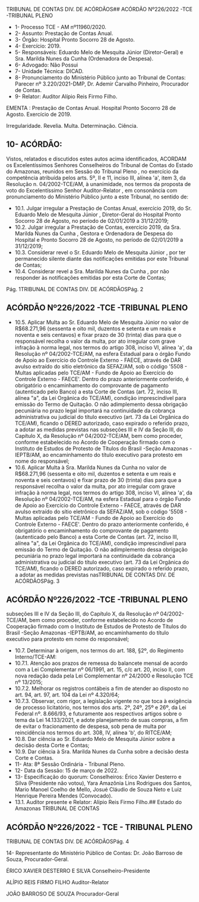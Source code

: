 TRIBUNAL DE CONTAS DIV. DE ACÓRDÃOS## ACÓRDÃO Nº226/2022 -TCE -TRIBUNAL PLENO

- 1- Processo TCE - AM nº11960/2020.
- 2- Assunto: Prestação de Contas Anual.
- 3- Órgão: Hospital Pronto Socorro 28 de Agosto.
- 4- Exercício: 2019.
- 5- Responsáveis: Eduardo Melo de Mesquita Júnior (Diretor-Geral) e Sra. Marilda Nunes da Cunha (Ordenadora de Despesa).
- 6- Advogado: Não Possui
- 7- Unidade Técnica: DICAD.
- 8- Pronunciamento  do  Ministério  Público  junto  ao  Tribunal  de  Contas: Parecer  nº 3.220/2021-DMP, Dr. Ademir Carvalho Pinheiro, Procurador de Contas.
- 9- Relator: Auditor Alípio Reis Firmo Filho.

EMENTA : Prestação  de  Contas  Anual.  Hospital Pronto Socorro 28 de Agosto. Exercício de 2019.

Irregularidade. Revelia. Multa. Determinação. Ciência.

## 10-  ACÓRDÃO:

Vistos, relatados e discutidos estes autos acima identificados, ACORDAM os Excelentíssimos Senhores Conselheiros do Tribunal de Contas do Estado do Amazonas, reunidos em Sessão do Tribunal Pleno , no exercício da competência atribuída pelos arts. 5º, II e 11, inciso III, alínea 'a', item 3, da Resolução n. 04/2002-TCE/AM, à unanimidade, nos termos da proposta de voto do Excelentíssimo Senhor Auditor-Relator , em consonância com pronunciamento do Ministério Público junto a este Tribunal, no sentido de:

- 10.1. Julgar irregular a Prestação de Contas Anual, exercício 2019, do Sr. Eduardo Melo de Mesquita Júnior , Diretor-Geral do Hospital Pronto Socorro 28 de Agosto, no período de 02/01/2019 a 31/12/2019;
- 10.2. Julgar  irregular a  Prestação  de  Contas, exercício  2019,  da Sra. Marilda  Nunes  da  Cunha ,  Gestora  e  Ordenadora  de  Despesa  do Hospital  e  Pronto  Socorro  28  de  Agosto,  no  período  de  02/01/2019 a 31/12/2019;
- 10.3. Considerar revel o Sr.  Eduardo Melo de Mesquita Júnior ,  por  ter permanecido silente diante das notificações emitidas por este Tribunal de Contas;
- 10.4. Considerar revel a Sra. Marilda Nunes da Cunha , por não responder às notificações emitidas por esta Corte de Contas;

Pág. 1TRIBUNAL DE CONTAS DIV. DE ACÓRDÃOSPág. 2

## ACÓRDÃO Nº226/2022 -TCE -TRIBUNAL PLENO

- 10.5. Aplicar Multa ao Sr. Eduardo Melo de Mesquita Júnior no valor de R$68.271,96 (sessenta e oito mil, duzentos e setenta e um reais e noventa e seis centavos) e fixar prazo de 30 (trinta) dias para que o responsável  recolha  o  valor  da  multa,  por  ato  irregular  com  grave infração à norma legal, nos termos do artigo 308, inciso VI, alínea 'a', da Resolução nº 04/2002-TCE/AM, na esfera Estadual para o órgão Fundo de Apoio ao Exercício do Controle Externo - FAECE, através de DAR avulso extraído do sítio eletrônico da SEFAZ/AM, sob o código '5508 - Multas aplicadas pelo TCE/AM - Fundo de Apoio ao Exercício do  Controle  Externo  -  FAECE'.  Dentro  do  prazo  anteriormente conferido, é obrigatório o encaminhamento  do  comprovante  de pagamento (autenticado pelo Banco) a esta Corte de Contas (art. 72, inciso III, alínea "a", da Lei Orgânica do TCE/AM), condição imprescindível para emissão do Termo de Quitação. O não adimplemento dessa obrigação pecuniária no prazo legal importará na continuidade da cobrança administrativa ou judicial do título executivo (art.  73  da  Lei  Orgânica  do  TCE/AM),  ficando  o  DERED  autorizado, caso  expirado  o  referido  prazo,  a  adotar  as  medidas  previstas  nas subseções  III  e  IV  da  Seção  III,  do  Capítulo  X,  da  Resolução  nº 04/2002-TCE/AM,  bem  como  proceder,  conforme  estabelecido  no Acordo de Cooperação firmado com o Instituto de Estudos de Protesto de Títulos do Brasil -Seção Amazonas -IEPTB/AM, ao encaminhamento  do  título  executivo  para  protesto  em  nome  do responsável;
- 10.6. Aplicar Multa à Sra. Marilda Nunes  da Cunha no valor de R$68.271,96 (sessenta e oito mil, duzentos e setenta e um reais e noventa e seis centavos) e fixar prazo de 30 (trinta) dias para que a responsável  recolha  o  valor  da  multa,  por  ato  irregular  com  grave infração à norma legal, nos termos do artigo 308, inciso VI, alínea 'a', da Resolução nº 04/2002-TCE/AM, na esfera Estadual para o órgão Fundo de Apoio ao Exercício do Controle Externo - FAECE, através de DAR avulso extraído do sítio eletrônico da SEFAZ/AM, sob o código '5508 - Multas aplicadas pelo TCE/AM - Fundo de Apoio ao Exercício do  Controle  Externo  -  FAECE'.  Dentro  do  prazo  anteriormente conferido, é obrigatório o encaminhamento  do  comprovante  de pagamento (autenticado pelo Banco) a esta Corte de Contas (art. 72, inciso III, alínea "a", da Lei Orgânica do TCE/AM), condição imprescindível para emissão do Termo de Quitação. O não adimplemento dessa obrigação pecuniária no prazo legal importará na continuidade da cobrança administrativa ou judicial do título executivo (art.  73  da  Lei  Orgânica  do  TCE/AM),  ficando  o  DERED  autorizado, caso  expirado  o  referido  prazo,  a  adotar  as  medidas  previstas  nasTRIBUNAL DE CONTAS DIV. DE ACÓRDÃOSPág. 3

## ACÓRDÃO Nº226/2022 -TCE -TRIBUNAL PLENO

subseções  III  e  IV  da  Seção  III,  do  Capítulo  X,  da  Resolução  nº 04/2002-TCE/AM,  bem  como  proceder,  conforme  estabelecido  no Acordo de Cooperação firmado com o Instituto de Estudos de Protesto de Títulos do Brasil -Seção Amazonas -IEPTB/AM, ao encaminhamento  do  título  executivo  para  protesto  em  nome  do responsável;

- 10.7. Determinar à  origem,  nos  termos  do  art.  188,  §2º,  do  Regimento Interno/TCE-AM:
- 10.7.1. Atenção aos prazos de remessa do balancete mensal de acordo com a Lei Complementar nº 06/1991, art. 15, c/c art. 20, inciso II, com nova redação dada pela Lei Complementar nº 24/2000 e Resolução TCE nº 13/2015;
- 10.7.2. Melhorar os registros contábeis a fim de atender ao disposto no art. 94, art. 97, art. 104 da Lei  nº 4.320/64;
- 10.7.3. Observar, com  rigor, a legislação vigente no que  toca à exigência de processo licitatório, nos termos dos arts. 2º, 24º, 25º e 26º, da Lei Federal nº. 8.666/93, e futuramente aos respectivos artigos sobre o tema da Lei 14.133/2021, e adote planejamento de suas compras, a fim  de  evitar  o  fracionamento  de  despesa,  sob  pena  de  multa  por reincidência nos termos do art. 308, IV, alínea 'b', do RITCE/AM;
- 10.8. Dar ciência ao Sr. Eduardo Melo de Mesquita Júnior sobre a decisão desta Corte e Contas;
- 10.9. Dar ciência à Sra. Marilda Nunes da Cunha sobre a decisão desta Corte e Contas.
- 11-  Ata: 8ª Sessão Ordinária - Tribunal Pleno.
- 12-  Data da Sessão: 15 de março de 2022.
- 13-  Especificação do quorum: Conselheiros: Érico Xavier Desterro e Silva (Presidente não votou), Yara Amazônia Lins Rodrigues dos Santos, Mario Manoel Coelho de Mello, Josué Cláudio de Souza Neto e Luiz Henrique Pereira Mendes (Convocado).
- 13.1. Auditor presente e Relator: Alípio Reis Firmo Filho.## Estado do Amazonas TRIBUNAL DE CONTAS

## ACÓRDÃO Nº226/2022 - TCE - TRIBUNAL PLENO

TRIBUNAL DE CONTAS DIV. DE ACÓRDÃOSPág. 4

14-  Representante  do  Ministério  Público  de  Contas: Dr.  João  Barroso  de  Souza, Procurador-Geral.

ÉRICO XAVIER DESTERRO E SILVA Conselheiro-Presidente

ALÍPIO REIS FIRMO FILHO Auditor-Relator

JOÃO BARROSO DE SOUZA Procurador-Geral
